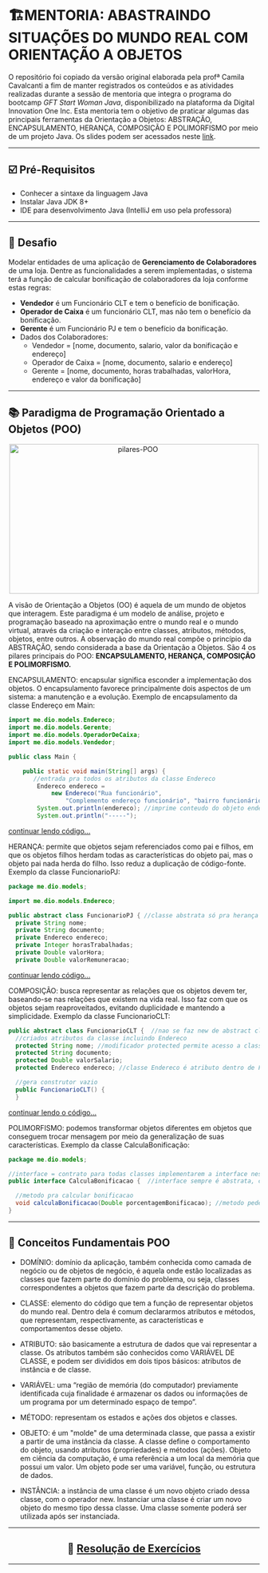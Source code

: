 # 🏗️MENTORIA: ABASTRAINDO SITUAÇÕES DO MUNDO REAL COM ORIENTAÇÃO A OBJETOS

O repositório foi copiado da versão original elaborada pela profª Camila Cavalcanti a fim de manter registrados os conteúdos e as atividades realizadas durante a sessão de mentoria que integra o programa do bootcamp _GFT Start Woman Java_, disponibilizado na plataforma da Digital Innovation One Inc. Esta mentoria tem o objetivo de praticar algumas das principais ferramentas da Orientação a Objetos: ABSTRAÇÃO, ENCAPSULAMENTO, HERANÇA, COMPOSIÇÃO E POLIMORFISMO por meio de um projeto Java. Os slides podem ser acessados neste [link](https://docs.google.com/presentation/d/1fjYpumCvVVNZQgwf-FeCvUR2ADNLnnCD/edit?usp=sharing&ouid=107351545544725249935&rtpof=true&sd=true).  

---

## ☑️ Pré-Requisitos  
* Conhecer a sintaxe da linguagem Java  
* Instalar Java JDK 8+  
* IDE para desenvolvimento Java (IntelliJ em uso pela professora)  

---  
    
## 🎯 Desafio
Modelar entidades de uma aplicação de <strong>Gerenciamento de Colaboradores</strong> de uma loja. Dentre as funcionalidades a serem implementadas, o sistema terá a função de calcular bonificação de colaboradores da loja conforme estas regras:  
- **Vendedor** é um Funcionário CLT e tem o benefício de bonificação.  
- **Operador de Caixa** é um funcionário CLT, mas não tem o benefício da bonificação.  
- **Gerente** é um Funcionário PJ e tem o benefício da bonificação.  
- Dados dos Colaboradores:  
    * Vendedor = [nome, documento, salario, valor da bonificação e endereço]  
    * Operador de Caixa = [nome, documento, salario e endereço]  
    * Gerente = [nome, documento, horas trabalhadas, valorHora, endereço e valor da bonificação]  
        
----

## 📚 Paradigma de Programação Orientado a Objetos (POO)      
<p align="center">
<img src="https://materiais.imd.ufrn.br/materialV2/assets/imagens/programacao-orientada-a-objetos/prog_orient_a_obj_01_f04_l.jpg" width="500" height="300" alt="pilares-POO">
</p>

A visão de Orientação a Objetos (OO) é aquela de um mundo de objetos que interagem. Este paradigma é um modelo de análise, projeto e programação baseado na aproximação entre o mundo real e o mundo virtual, através da criação e interação entre classes, atributos, métodos, objetos, entre outros. A observação do mundo real compõe o princípio da ABSTRAÇÃO, sendo considerada a base da Orientação a Objetos. São 4 os pilares principais do POO: **ENCAPSULAMENTO, HERANÇA, COMPOSIÇÃO E POLIMORFISMO.**

ENCAPSULAMENTO: encapsular significa esconder a implementação dos objetos. O encapsulamento favorece principalmente dois aspectos de um sistema: a manutenção e a evolução. Exemplo de encapsulamento da classe Endereço em Main:
``` java
import me.dio.models.Endereco;
import me.dio.models.Gerente;
import me.dio.models.OperadorDeCaixa;
import me.dio.models.Vendedor;

public class Main {

    public static void main(String[] args) {
       //entrada pra todos os atributos da classe Endereco
        Endereco endereco =
            new Endereco("Rua funcionário",
                "Complemento endereço funcionário", "bairro funcionário");
        System.out.println(endereco); //imprime conteudo do objeto endereco
        System.out.println("-----");
```
[continuar lendo código...](https://github.com/rosacarla/Mentoria-GFT-orientacao-a-objetos-Java/blob/master/src/me/dio/Main.java)  

HERANÇA: permite que objetos sejam referenciados como pai e filhos, em que os objetos filhos herdam todas as características do objeto pai, mas o objeto pai nada herda do filho. Isso reduz a duplicação de código-fonte. Exemplo da classe FuncionarioPJ:

``` java
package me.dio.models;

import me.dio.models.Endereco;

public abstract class FuncionarioPJ { //classe abstrata só pra herança de classe Gerente
  private String nome;
  private String documento;
  private Endereco endereco;
  private Integer horasTrabalhadas;
  private Double valorHora;
  private Double valorRemuneracao; 
```
[continuar lendo código...](https://github.com/rosacarla/Mentoria-GFT-orientacao-a-objetos-Java/blob/master/src/me/dio/models/FuncionarioPJ.java)
    
COMPOSIÇÃO: busca representar as relações que os objetos devem ter, baseando-se nas relações que existem na vida real. Isso faz com que os objetos sejam reaproveitados, evitando duplicidade e mantendo a simplicidade. Exemplo da classe FuncionarioCLT:
``` java
public abstract class FuncionarioCLT {  //nao se faz new de abstract class; dá erro de compilação
  //criados atributos da classe incluindo Endereco
  protected String nome; //modificador protected permite acesso a classes filhas e proíbe a qualquer outro acesso ext.
  protected String documento;
  protected Double valorSalario;
  protected Endereco endereco; //classe Endereco é atributo dentro de FuncionarioCLT, caracteriza Composição

  //gera construtor vazio
  public FuncionarioCLT() {
  }
```
[continuar lendo o código...](https://github.com/rosacarla/Mentoria-GFT-orientacao-a-objetos-Java/blob/master/src/me/dio/models/FuncionarioCLT.java)  

POLIMORFISMO: podemos transformar objetos diferentes em objetos que conseguem trocar mensagem por meio da generalização de suas características. Exemplo da classe CalculaBonificação: 

``` java
package me.dio.models;

//interface = contrato para todas classes implementarem a interface nesse tipo de calculo
public interface CalculaBonificacao {  //interface sempre é abstrata, caracteriza polimorfismo

  //metodo pra calcular bonificacao
  void calculaBonificacao(Double porcentagemBonificacao); //metodo pede porcentagem pra calculo
}
```

---  

## 🔡 Conceitos Fundamentais POO

* DOMÍNIO: domínio da aplicação, também conhecida como camada de negócio ou de objetos de negócio, é aquela onde estão localizadas as classes que fazem parte do domínio do problema, ou seja, classes correspondentes a objetos que fazem parte da descrição do problema.

* CLASSE: elemento do código que tem a função de representar objetos do mundo real. Dentro dela é comum declararmos atributos e métodos, que representam, respectivamente, as características e comportamentos desse objeto.

* ATRIBUTO: são basicamente a estrutura de dados que vai representar a classe. Os atributos também são conhecidos como VARIÁVEL DE CLASSE, e podem ser divididos em dois tipos básicos: atributos de instância e de classe.

* VARIÁVEL: uma “região de memória (do computador) previamente identificada cuja finalidade é armazenar os dados ou informações de um programa por um determinado espaço de tempo”.

* MÉTODO: representam os estados e ações dos objetos e classes.

* OBJETO: é um "molde" de uma determinada classe, que passa a existir a partir de uma instância da classe. A classe define o comportamento do objeto, usando atributos (propriedades) e métodos (ações). Objeto em ciência da computação, é uma referência a um local da memória que possui um valor. Um objeto pode ser uma variável, função, ou estrutura de dados.

* INSTÂNCIA: a instância de uma classe é um novo objeto criado dessa classe, com o operador new. Instanciar uma classe é criar um novo objeto do mesmo tipo dessa classe. Uma classe somente poderá ser utilizada após ser instanciada.

---  

<h2 align="center">📝 <a href="https://github.com/rosacarla/Mentoria-GFT-orientacao-a-objetos-Java/tree/master/java-classes-poo/src/dio/com/java">Resolução de Exercícios</a></h2>

---
